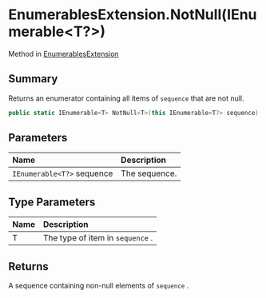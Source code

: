# EnumerablesExtension.NotNull(IEnumerable<T?>)

Method in [EnumerablesExtension](/docs/api/csharp/typechecker.enumerablesextension.md)

## Summary


Returns an enumerator containing all items of  `sequence`  that are not null.


```csharp
public static IEnumerable<T> NotNull<T>(this IEnumerable<T?> sequence) where T : class
```

## Parameters

|Name|Description|
|:---|:---|
|`IEnumerable<T?>` sequence|The sequence.|

## Type Parameters

|Name|Description|
|:---|:---|
|T|The type of item in  `sequence` .|

## Returns

A sequence containing non-null elements of  `sequence` .

